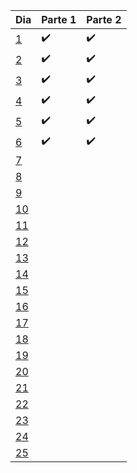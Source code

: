 | Dia | Parte 1 | Parte 2 |
| ----------- | ----------- | ----------- |
| [1](https://github.com/Gischenato/AdventOfCode/tree/main/2015/01) | ✔️ | ✔️ |
| [2](https://github.com/Gischenato/AdventOfCode/tree/main/2015/02) | ✔️ | ✔️ |
| [3](https://github.com/Gischenato/AdventOfCode/tree/main/2015/03)| ✔️ | ✔️ |
| [4](https://github.com/Gischenato/AdventOfCode/tree/main/2015/04) | ✔️ | ✔️ |
| [5](https://github.com/Gischenato/AdventOfCode/tree/main/2015/05) | ✔️ | ✔️ |
| [6](https://github.com/Gischenato/AdventOfCode/tree/main/2015/06) | ✔️ | ✔️ |
| [7](https://github.com/Gischenato/AdventOfCode/tree/main/2015/07) |  |  |
| [8](https://github.com/Gischenato/AdventOfCode/tree/main/2015/08) |  |  |
| [9](https://github.com/Gischenato/AdventOfCode/tree/main/2015/09) |  |  |
| [10](https://github.com/Gischenato/AdventOfCode/tree/main/2015/10) |  |  |
| [11](https://github.com/Gischenato/AdventOfCode/tree/main/2015/11) |  |  |
| [12](https://github.com/Gischenato/AdventOfCode/tree/main/2015/12) |  |  |
| [13](https://github.com/Gischenato/AdventOfCode/tree/main/2015/13) |  |  |
| [14](https://github.com/Gischenato/AdventOfCode/tree/main/2015/14) |  |  |
| [15](https://github.com/Gischenato/AdventOfCode/tree/main/2015/15) |  |  |
| [16](https://github.com/Gischenato/AdventOfCode/tree/main/2015/16) |  |  |
| [17](https://github.com/Gischenato/AdventOfCode/tree/main/2015/17) |  |  |
| [18](https://github.com/Gischenato/AdventOfCode/tree/main/2015/18) |  |  |
| [19](https://github.com/Gischenato/AdventOfCode/tree/main/2015/19) |  |  |
| [20](https://github.com/Gischenato/AdventOfCode/tree/main/2015/20) |  |  |
| [21](https://github.com/Gischenato/AdventOfCode/tree/main/2015/21) |  |  |
| [22](https://github.com/Gischenato/AdventOfCode/tree/main/2015/22) |  |  |
| [23](https://github.com/Gischenato/AdventOfCode/tree/main/2015/23) |  |  |
| [24](https://github.com/Gischenato/AdventOfCode/tree/main/2015/24) |  |  |
| [25](https://github.com/Gischenato/AdventOfCode/tree/main/2015/25) |  |  |